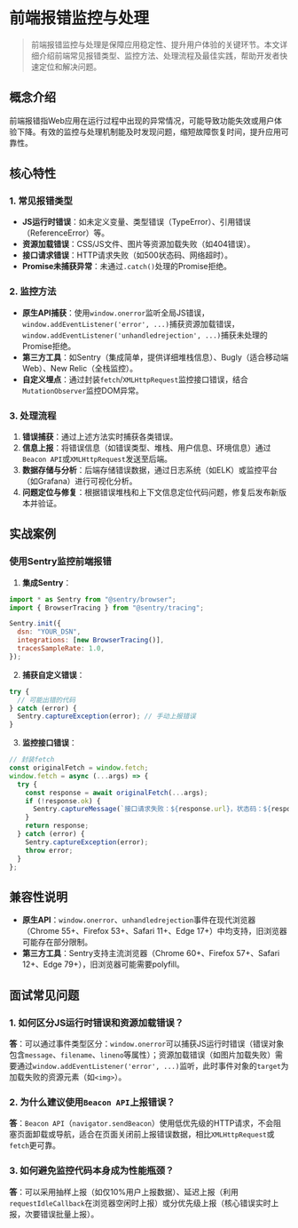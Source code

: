 # 前端报错监控与处理

> 前端报错监控与处理是保障应用稳定性、提升用户体验的关键环节。本文详细介绍前端常见报错类型、监控方法、处理流程及最佳实践，帮助开发者快速定位和解决问题。

## 概念介绍

前端报错指Web应用在运行过程中出现的异常情况，可能导致功能失效或用户体验下降。有效的监控与处理机制能及时发现问题，缩短故障恢复时间，提升应用可靠性。

## 核心特性

### 1. 常见报错类型
- **JS运行时错误**：如未定义变量、类型错误（TypeError）、引用错误（ReferenceError）等。
- **资源加载错误**：CSS/JS文件、图片等资源加载失败（如404错误）。
- **接口请求错误**：HTTP请求失败（如500状态码、网络超时）。
- **Promise未捕获异常**：未通过`.catch()`处理的Promise拒绝。

### 2. 监控方法
- **原生API捕获**：使用`window.onerror`监听全局JS错误，`window.addEventListener('error', ...)`捕获资源加载错误，`window.addEventListener('unhandledrejection', ...)`捕获未处理的Promise拒绝。
- **第三方工具**：如Sentry（集成简单，提供详细堆栈信息）、Bugly（适合移动端Web）、New Relic（全栈监控）。
- **自定义埋点**：通过封装`fetch`/`XMLHttpRequest`监控接口错误，结合`MutationObserver`监控DOM异常。

### 3. 处理流程
1. **错误捕获**：通过上述方法实时捕获各类错误。
2. **信息上报**：将错误信息（如错误类型、堆栈、用户信息、环境信息）通过`Beacon API`或`XMLHttpRequest`发送至后端。
3. **数据存储与分析**：后端存储错误数据，通过日志系统（如ELK）或监控平台（如Grafana）进行可视化分析。
4. **问题定位与修复**：根据错误堆栈和上下文信息定位代码问题，修复后发布新版本并验证。

## 实战案例

### 使用Sentry监控前端报错
1. **集成Sentry**：
```javascript
import * as Sentry from "@sentry/browser";
import { BrowserTracing } from "@sentry/tracing";

Sentry.init({
  dsn: "YOUR_DSN",
  integrations: [new BrowserTracing()],
  tracesSampleRate: 1.0,
});
```

2. **捕获自定义错误**：
```javascript
try {
  // 可能出错的代码
} catch (error) {
  Sentry.captureException(error); // 手动上报错误
}
```

3. **监控接口错误**：
```javascript
// 封装fetch
const originalFetch = window.fetch;
window.fetch = async (...args) => {
  try {
    const response = await originalFetch(...args);
    if (!response.ok) {
      Sentry.captureMessage(`接口请求失败：${response.url}，状态码：${response.status}`);
    }
    return response;
  } catch (error) {
    Sentry.captureException(error);
    throw error;
  }
};
```

## 兼容性说明

- **原生API**：`window.onerror`、`unhandledrejection`事件在现代浏览器（Chrome 55+、Firefox 53+、Safari 11+、Edge 17+）中均支持，旧浏览器可能存在部分限制。
- **第三方工具**：Sentry支持主流浏览器（Chrome 60+、Firefox 57+、Safari 12+、Edge 79+），旧浏览器可能需要polyfill。

## 面试常见问题

### 1. 如何区分JS运行时错误和资源加载错误？
**答**：可以通过事件类型区分：`window.onerror`可以捕获JS运行时错误（错误对象包含`message`、`filename`、`lineno`等属性）；资源加载错误（如图片加载失败）需要通过`window.addEventListener('error', ...)`监听，此时事件对象的`target`为加载失败的资源元素（如`<img>`）。

### 2. 为什么建议使用`Beacon API`上报错误？
**答**：`Beacon API`（`navigator.sendBeacon`）使用低优先级的HTTP请求，不会阻塞页面卸载或导航，适合在页面关闭前上报错误数据，相比`XMLHttpRequest`或`fetch`更可靠。

### 3. 如何避免监控代码本身成为性能瓶颈？
**答**：可以采用抽样上报（如仅10%用户上报数据）、延迟上报（利用`requestIdleCallback`在浏览器空闲时上报）或分优先级上报（核心错误实时上报，次要错误批量上报）。